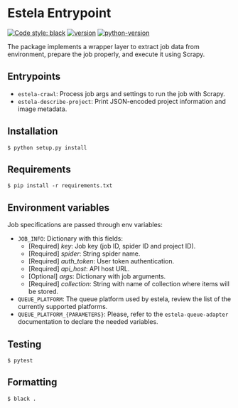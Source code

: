 # Estela Entrypoint

[![Code style: black](https://img.shields.io/badge/code%20style-black-000000.svg)](https://github.com/psf/black)
[![version](https://img.shields.io/badge/version-0.1-blue)](https://github.com/bitmakerla/estela-entrypoint)
[![python-version](https://img.shields.io/badge/python-v3.10-orange)](https://www.python.org)

The package implements a wrapper layer to extract job data from environment, prepare the job properly, and execute it using Scrapy.

## Entrypoints

- `estela-crawl`: Process job args and settings to run the job with Scrapy.
- `estela-describe-project`: Print JSON-encoded project information and image metadata.

## Installation

```
$ python setup.py install 
```

## Requirements

```
$ pip install -r requirements.txt
```

## Environment variables

Job specifications are passed through env variables:

- `JOB_INFO`: Dictionary with this fields:
  - [Required] _key_: Job key (job ID, spider ID and project ID).
  - [Required] _spider_: String spider name.
  - [Required] _auth_token_: User token authentication.
  - [Required] _api_host_: API host URL.
  - [Optional] _args_: Dictionary with job arguments.
  - [Required] _collection_: String with name of collection where items will be stored.
- `QUEUE_PLATFORM`: The queue platform used by estela, review the list of the currently supported platforms.
- `QUEUE_PLATFORM_{PARAMETERS}`: Please, refer to the `estela-queue-adapter` documentation to declare the needed variables.

## Testing

```
$ pytest
```

## Formatting

```
$ black .
```
